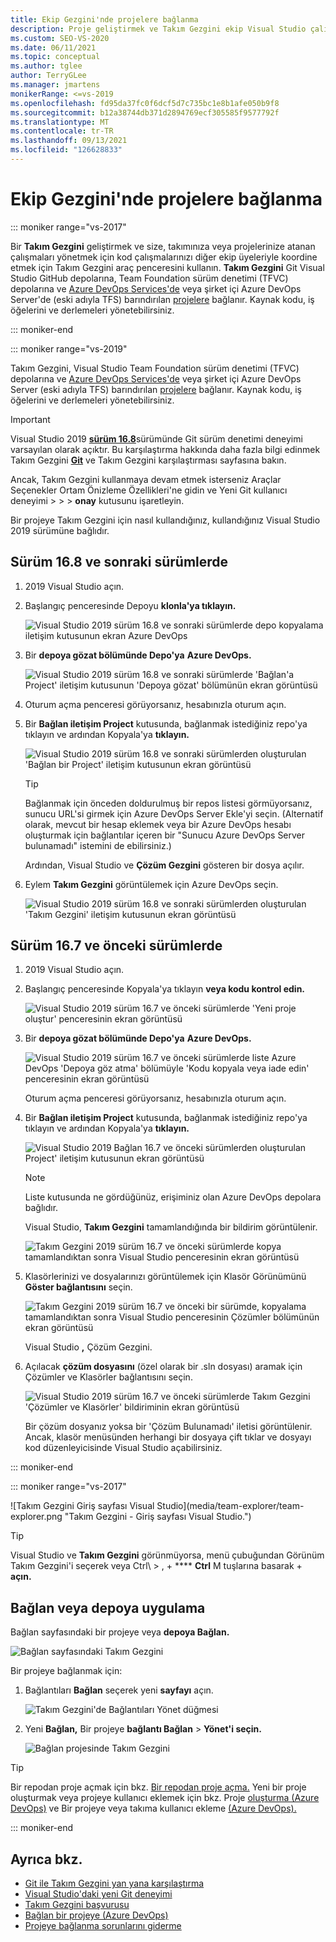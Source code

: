 ```yaml
---
title: Ekip Gezgini'nde projelere bağlanma
description: Proje geliştirmek ve Takım Gezgini ekip Visual Studio çalışmak için Visual Studio'leri nasıl kullanabileceğinizi öğrenin.
ms.custom: SEO-VS-2020
ms.date: 06/11/2021
ms.topic: conceptual
ms.author: tglee
author: TerryGLee
ms.manager: jmartens
monikerRange: <=vs-2019
ms.openlocfilehash: fd95da37fc0f6dcf5d7c735bc1e8b1afe050b9f8
ms.sourcegitcommit: b12a38744db371d2894769ecf305585f9577792f
ms.translationtype: MT
ms.contentlocale: tr-TR
ms.lasthandoff: 09/13/2021
ms.locfileid: "126628833"
---
```

# <a name="connect-to-projects-in-team-explorer"></a>Ekip Gezgini'nde projelere bağlanma

::: moniker range="vs-2017"

Bir **Takım Gezgini** geliştirmek ve size, takımınıza veya projelerinize atanan çalışmaları yönetmek için kod çalışmalarınızı diğer ekip üyeleriyle koordine etmek için Takım Gezgini araç penceresini kullanın. **Takım Gezgini** Git Visual Studio GitHub depolarına, Team Foundation sürüm denetimi (TFVC) depolarına ve [Azure DevOps Services'de](/azure/devops/user-guide/what-is-azure-devops-services) veya şirket içi Azure DevOps Server'de (eski adıyla TFS) barındırılan [projelere](/azure/devops/index-all) bağlanır. Kaynak kodu, iş öğelerini ve derlemeleri yönetebilirsiniz.

::: moniker-end

::: moniker range="vs-2019"

Takım Gezgini, Visual Studio Team Foundation sürüm denetimi (TFVC) depolarına ve [Azure DevOps Services'de](/azure/devops/user-guide/what-is-azure-devops-services) veya şirket içi Azure DevOps Server (eski adıyla TFS) barındırılan [projelere](/azure/devops/user-guide/about-azure-devops-services-tfs?view=azure-devops&preserve-view=true) bağlanır. Kaynak kodu, iş öğelerini ve derlemeleri yönetebilirsiniz.

> [!IMPORTANT]
> Visual Studio 2019 [**sürüm 16.8**](/visualstudio/releases/2019/release-notes-history)sürümünde Git sürüm denetimi deneyimi varsayılan olarak açıktır. Bu karşılaştırma hakkında daha fazla bilgi edinmek Takım Gezgini [**Git**](../version-control/git-team-explorer-feature-comparison.md) ve Takım Gezgini karşılaştırması sayfasına bakın.
>
> Ancak, Takım Gezgini kullanmaya devam etmek isterseniz Araçlar Seçenekler  Ortam Önizleme Özellikleri'ne gidin ve Yeni Git kullanıcı deneyimi >  >  >  **onay** kutusunu işaretleyin.

Bir projeye Takım Gezgini için nasıl kullandığınız, kullandığınız Visual Studio 2019 sürümüne bağlıdır.

## <a name="in-version-168-and-later"></a>Sürüm 16.8 ve sonraki sürümlerde

1. 2019 Visual Studio açın.

1. Başlangıç penceresinde Depoyu **klonla'ya tıklayın.**

   ![Visual Studio 2019 sürüm 16.8 ve sonraki sürümlerde depo kopyalama iletişim kutusunun ekran Azure DevOps](../ide/media/vs-2019/clone-repository.png)

1. Bir **depoya gözat bölümünde Depo'ya** **Azure DevOps.**

    ![Visual Studio 2019 sürüm 16.8 ve sonraki sürümlerde 'Bağlan'a Project' iletişim kutusunun 'Depoya gözat' bölümünün ekran görüntüsü](../ide/media/vs-2019/browse-repository-azure-devops.png)

1. Oturum açma penceresi görüyorsanız, hesabınızla oturum açın.

1. Bir **Bağlan iletişim Project** kutusunda, bağlanmak istediğiniz repo'ya tıklayın ve ardından Kopyala'ya **tıklayın.**

      ![Visual Studio 2019 sürüm 16.8 ve sonraki sürümlerden oluşturulan 'Bağlan bir Project' iletişim kutusunun ekran görüntüsü](../ide/media/vs-2019/connect-project-azure-devops.png)

      > [!TIP]
      > Bağlanmak için önceden doldurulmuş bir repos listesi görmüyorsanız,  sunucu URL'si girmek için Azure DevOps Server Ekle'yi seçin. (Alternatif olarak, mevcut bir hesap eklemek veya bir Azure DevOps hesabı oluşturmak için bağlantılar içeren bir "Sunucu Azure DevOps Server bulunamadı" istemini de ebilirsiniz.)

   Ardından, Visual Studio ve **Çözüm Gezgini** gösteren bir dosya açılır.

1. Eylem **Takım Gezgini** görüntülemek için Azure DevOps seçin.

      ![Visual Studio 2019 sürüm 16.8 ve sonraki sürümlerden oluşturulan 'Takım Gezgini' iletişim kutusunun ekran görüntüsü](../ide/media/vs-2019/team-explorer-azure-devops.png)

## <a name="in-version-167-and-earlier"></a>Sürüm 16.7 ve önceki sürümlerde

1. 2019 Visual Studio açın.

1. Başlangıç penceresinde Kopyala'ya tıklayın **veya kodu kontrol edin.**

   ![Visual Studio 2019 sürüm 16.7 ve önceki sürümlerde 'Yeni proje oluştur' penceresinin ekran görüntüsü](../get-started/media/vs-2019/clone-checkout-code-dark.png)

1. Bir **depoya gözat bölümünde Depo'ya** **Azure DevOps.**

   ![Visual Studio 2019 sürüm 16.7 ve önceki sürümlerde liste Azure DevOps 'Depoya göz atma' bölümüyle 'Kodu kopyala veya iade edin' penceresinin ekran görüntüsü](../get-started/media/vs-2019/clone-checkout-code-git-repo-dark.png)

   Oturum açma penceresi görüyorsanız, hesabınızla oturum açın.

1. Bir **Bağlan iletişim Project** kutusunda, bağlanmak istediğiniz repo'ya tıklayın ve ardından Kopyala'ya **tıklayın.**

      ![Visual Studio 2019 Bağlan 16.7 ve önceki sürümlerden oluşturulan Project' iletişim kutusunun ekran görüntüsü](../get-started/media/open-proj-azure-devops-connect-cloud-clone.png)

    > [!NOTE]
    > Liste kutusunda ne gördüğünüz, erişiminiz olan Azure DevOps depolara bağlıdır.

   Visual Studio, **Takım Gezgini** tamamlandığında bir bildirim görüntülenir.

     ![Takım Gezgini 2019 sürüm 16.7 ve önceki sürümlerde kopya tamamlandıktan sonra Visual Studio penceresinin ekran görüntüsü](../get-started/media/vs-2019/clone-complete-azure-devops.png)

1. Klasörlerinizi ve dosyalarınızı görüntülemek için Klasör Görünümünü **Göster bağlantısını** seçin.

     ![Takım Gezgini 2019 sürüm 16.7 ve önceki bir sürümde, kopyalama tamamlandıktan sonra Visual Studio penceresinin Çözümler bölümünün ekran görüntüsü](../get-started/media/vs-2019/show-folder-view-azure-devops.png)

     Visual Studio **,** Çözüm Gezgini.

1. Açılacak **çözüm dosyasını** (özel olarak bir .sln dosyası) aramak için Çözümler ve Klasörler bağlantısını seçin.

      ![Visual Studio 2019 sürüm 16.7 ve önceki sürümlerde Takım Gezgini 'Çözümler ve Klasörler' bildiriminin ekran görüntüsü](../get-started/media/open-proj-repo-solutions-folders.png)

   Bir çözüm dosyanız yoksa bir 'Çözüm Bulunamadı' iletisi görüntülenir. Ancak, klasör menüsünden herhangi bir dosyaya çift tıklar ve dosyayı kod düzenleyicisinde Visual Studio açabilirsiniz.

::: moniker-end

::: moniker range="vs-2017&quot;

![Takım Gezgini Giriş sayfası Visual Studio](media/team-explorer/team-explorer.png &quot;Takım Gezgini - Giriş sayfası Visual Studio.")

> [!TIP]
> Visual Studio ve **Takım Gezgini** görünmüyorsa, menü çubuğundan Görünüm Takım Gezgini'i seçerek veya Ctrl&#92; >   ,  + **** **Ctrl** M tuşlarına basarak + **açın.**

## <a name="connect-to-a-project-or-repository"></a>Bağlan veya depoya uygulama

Bağlan sayfasındaki bir projeye veya **depoya Bağlan.**

![Bağlan sayfasındaki Takım Gezgini](media/team-explorer/connect.png "Takım Gezgini - Bağlan sayfası Visual Studio")

Bir projeye bağlanmak için:

1. Bağlantıları **Bağlan** seçerek yeni **sayfayı** açın.

   ![Takım Gezgini'de Bağlantıları Yönet düğmesi](media/team-explorer/manage-connections.png "Takım Gezgini - Bağlantıları Yönet düğmesi Visual Studio.")

1. Yeni **Bağlan,** Bir projeye **bağlantı Bağlan** > **Yönet'i seçin.**

   ![Bağlan projesinde Takım Gezgini](media/team-explorer/connect-project.png "Takım Gezgini - Bağlan bir Project seçeneğine Visual Studio.")

> [!TIP]
> Bir repodan proje açmak için bkz. [Bir repodan proje açma.](../get-started/tutorial-open-project-from-repo-visual-studio-2017.md) Yeni bir proje oluşturmak veya projeye kullanıcı eklemek için bkz. Proje [oluşturma (Azure DevOps)](/azure/devops/organizations/projects/create-project) ve Bir projeye veya takıma kullanıcı ekleme [(Azure DevOps).](/azure/devops/organizations/security/add-users-team-project)

::: moniker-end

## <a name="see-also"></a>Ayrıca bkz.

- [Git ile Takım Gezgini yan yana karşılaştırma](git-team-explorer-feature-comparison.md)
- [Visual Studio'daki yeni Git deneyimi](git-with-visual-studio.md)
- [Takım Gezgini başvurusu](reference/team-explorer-reference.md)
- [Bağlan bir projeye (Azure DevOps)](/azure/devops/organizations/projects/connect-to-projects)
- [Projeye bağlanma sorunlarını giderme](/azure/devops/user-guide/troubleshoot-connection?view=azure-devops&preserve-view=true)
